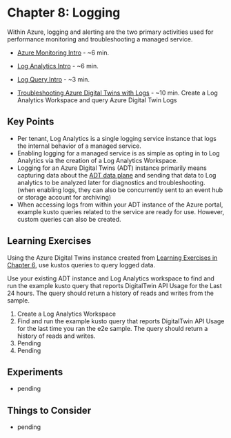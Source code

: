 # Chapter 8: Logging

Within Azure, logging and alerting are the two primary activities used for performance monitoring and troubleshooting a managed service.

- [Azure Monitoring Intro](https://docs.microsoft.com/en-us/azure/azure-monitor/logs/data-platform-logs) - ~6 min.

- [Log Analytics Intro](https://docs.microsoft.com/en-us/azure/azure-monitor/logs/log-analytics-overview) - ~6 min.

- [Log Query Intro](https://docs.microsoft.com/en-us/azure/azure-monitor/logs/log-query-overview) - ~3 min.

- [Troubleshooting Azure Digital Twins with Logs](https://docs.microsoft.com/en-us/azure/digital-twins/troubleshoot-diagnostics) - ~10 min. Create a Log Analytics Workspace and query Azure Digital Twin Logs

## Key Points

- Per tenant, Log Analytics is a single logging service instance that logs the internal behavior of a managed service.
- Enabling logging for a managed service is as simple as opting in to Log Analytics via the creation of a Log Analytics Workspace.
- Logging for an Azure Digital Twins (ADT) instance primarily means capturing data about the [ADT data plane](https://docs.microsoft.com/en-us/rest/api/digital-twins/dataplane/twins) and sending that data to Log analytics to be analyzed later for diagnostics and troubleshooting. (when enabling logs, they can also be concurrently sent to an event hub or storage account for archiving)
- When accessing logs from within your ADT instance of the Azure portal, example kusto queries related to the service are ready for use. However, custom queries can also be created.

## Learning Exercises

Using the Azure Digital Twins instance created from [Learning Exercises in Chapter 6](06-e2e-sample.md), use kustos queries to query logged data.

Use your existing ADT instance  and Log Analytics workspace to find and run the example kusto query that reports DigitalTwin API Usage for the Last 24 hours. The query should return a history of reads and writes from the sample.

1. Create a Log Analytics Workspace
1. Find and run the example kusto query that reports DigitalTwin API Usage for the last time you ran the e2e sample. The query should return a history of reads and writes.
1. Pending
1. Pending

## Experiments

- pending

## Things to Consider

- pending